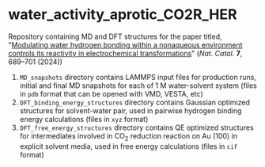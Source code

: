 # water_activity_aprotic_CO2R_HER
Repository containing MD and DFT structures for the paper titled, "[Modulating water hydrogen bonding within a nonaqueous environment controls its reactivity in electrochemical transformations](https://doi.org/10.1038/s41929-024-01162-z)" (*Nat. Catal.* **7**, 689–701 (2024))

1. `MD_snapshots` directory contains LAMMPS input files for production runs, initial and final MD snapshots for each of 1 M water-solvent system (files in `pdb` format that can be opened with VMD, VESTA, etc)
2. `DFT_binding_energy_structures` directory contains Gaussian optimized structures for solvent-water pair, used in pairwise hydrogen binding energy calculations (files in `xyz` format)
3. `DFT_free_energy_structures` directory contains QE optimized structures for intermediates involved in CO$_2$ reduction reaction on Au (100) in explicit solvent media, used in free energy calculations (files in `cif` format)
